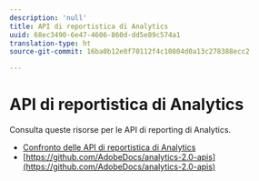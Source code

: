 ```yaml
---
description: 'null'
title: API di reportistica di Analytics
uuid: 68ec3490-6e47-4606-860d-dd5e89c574a1
translation-type: ht
source-git-commit: 16ba0b12e0f70112f4c10804d0a13c278388ecc2

---
```



# API di reportistica di Analytics

Consulta queste risorse per le API di reporting di Analytics.

* [Confronto delle API di reportistica di Analytics](api-comparison.md)
* [https://github.com/AdobeDocs/analytics-2.0-apis](https://github.com/AdobeDocs/analytics-2.0-apis)

